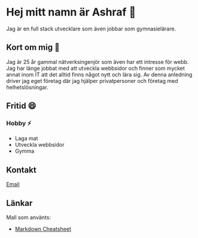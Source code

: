 
<!--
**behappypro/behappypro** is a ✨ _special_ ✨ repository because its `README.md` (this file) appears on your GitHub profile.

Here are some ideas to get you started:

- 🔭 I’m currently working on ...
- 🌱 I’m currently learning ...
- 👯 I’m looking to collaborate on ...
- 🤔 I’m looking for help with ...
- 💬 Ask me about ...
- 📫 How to reach me: ...
- 😄 Pronouns: ...
- ⚡ Fun fact: ...
-->
# Hej mitt namn är Ashraf 👋

Jag är en full stack utvecklare som även jobbar som gymnasielärare.

## Kort om mig 💬

Jag är 25 år gammal nätverksingenjör som även har ett intresse för webb. Jag har länge jobbat med att utveckla webbsidor och finner som mycket annat inom IT att det alltid finns något nytt och lära sig. Av denna anledning driver jag eget företag där jag hjälper privatpersoner och företag med helhetslösningar.

## Fritid 😄

### Hobby ⚡ 

* Laga mat  
* Utveckla webbsidor  
* Gymma  

## Kontakt

[Email](mailto:asha1900@student.miun.se?subject=[GitHub])
 
## Länkar

Mall som använts:
* [Markdown Cheatsheet](https://github.com/adam-p/markdown-here/wiki/Markdown-Cheatsheet)
